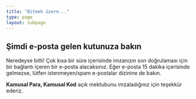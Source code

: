 ```yaml
---
title: "Bitmek üzere..."
type: page
layout: subpage
---
```


## Şimdi e-posta gelen kutunuza bakın

Neredeyse bitti! Çok kısa bir süre içerisinde imzanızın son
doğrulaması için bir bağlantı içeren bir e-posta alacaksınız. Eğer
e-posta 15 dakika içerisinde gelmezse, lütfen istenmeyen/spam
e-postalar dizinine de bakın.

**Kamusal Para, Kamusal Kod** açık mektubunu imzaladığınız için
teşekkür ederiz.
